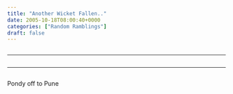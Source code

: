 ```yaml
---
title: "Another Wicket Fallen.."
date: 2005-10-18T08:00:40+0000
categories: ["Random Ramblings"]
draft: false
---
```


<a href="http://photos1.blogger.com/blogger/4389/468/1600/1.jpg"><img src="http://photos1.blogger.com/blogger/4389/468/320/1.jpg" border="0" alt="" /></a>
<hr />
<a href="http://photos1.blogger.com/blogger/4389/468/1600/DSCN3544.jpg"><img src="http://photos1.blogger.com/blogger/4389/468/320/DSCN3544.jpg" border="0" alt="" /></a>
<hr />
<a href="http://photos1.blogger.com/blogger/4389/468/1600/DSCN3545.jpg"><img src="http://photos1.blogger.com/blogger/4389/468/320/DSCN3545.jpg" border="0" alt="" /></a>


Pondy off to Pune